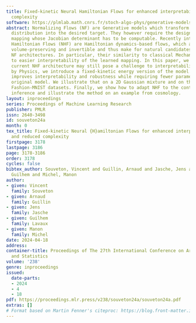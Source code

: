 ```yaml
---
title: Fixed-kinetic Neural Hamiltonian Flows for enhanced interpretability and reduced
  complexity
software: https://plmlab.math.cnrs.fr/stoch-algo-phys/generative-models/fixed-kinetic-NHF/
abstract: Normalizing Flows (NF) are Generative models which transform a simple prior
  distribution into the desired target. They however require the design of an invertible
  mapping whose Jacobian determinant has to be computable. Recently introduced, Neural
  Hamiltonian Flows (NHF) are Hamiltonian dynamics-based flows, which are continuous,
  volume-preserving and invertible and thus make for natural candidates for robust
  NF architectures. In particular, their similarity to classical Mechanics could lead
  to easier interpretability of the learned mapping. In this paper, we show that the
  current NHF architecture may still pose a challenge to interpretability. Inspired
  by Physics, we introduce a fixed-kinetic energy version of the model. This approach
  improves interpretability and robustness while requiring fewer parameters than the
  original model. We illustrate that on a 2D Gaussian mixture and on the MNIST and
  Fashion-MNIST datasets. Finally, we show how to adapt NHF to the context of Bayesian
  inference and illustrate the method on an example from cosmology.
layout: inproceedings
series: Proceedings of Machine Learning Research
publisher: PMLR
issn: 2640-3498
id: souveton24a
month: 0
tex_title: Fixed-kinetic Neural {H}amiltonian Flows for enhanced interpretability
  and reduced complexity
firstpage: 3178
lastpage: 3186
page: 3178-3186
order: 3178
cycles: false
bibtex_author: Souveton, Vincent and Guillin, Arnaud and Jasche, Jens and Lavaux,
  Guilhem and Michel, Manon
author:
- given: Vincent
  family: Souveton
- given: Arnaud
  family: Guillin
- given: Jens
  family: Jasche
- given: Guilhem
  family: Lavaux
- given: Manon
  family: Michel
date: 2024-04-18
address:
container-title: Proceedings of The 27th International Conference on Artificial Intelligence
  and Statistics
volume: '238'
genre: inproceedings
issued:
  date-parts:
  - 2024
  - 4
  - 18
pdf: https://proceedings.mlr.press/v238/souveton24a/souveton24a.pdf
extras: []
# Format based on Martin Fenner's citeproc: https://blog.front-matter.io/posts/citeproc-yaml-for-bibliographies/
---
```

